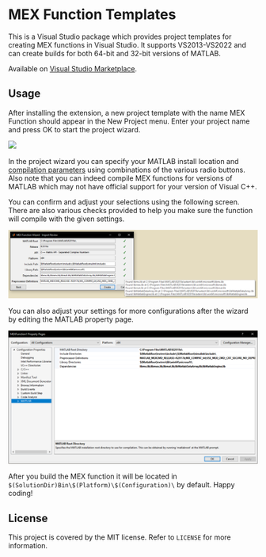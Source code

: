 # MEX Function Templates
This is a Visual Studio package which provides project templates for creating MEX functions in Visual Studio. It supports VS2013-VS2022 and can create builds for both 64-bit and 32-bit versions of MATLAB.

Available on [Visual Studio Marketplace](https://marketplace.visualstudio.com/items?itemName=gharveymn.MEXFunctionTemplates).

## Usage
After installing the extension, a new project template with the name MEX Function should appear in the New Project menu. Enter your project name and press OK to start the project wizard.

![](Common/sample.gif)

In the project wizard you can specify your MATLAB install location and [compilation parameters](https://www.mathworks.com/help/matlab/ref/mex.html) using combinations of the various radio buttons. Also note that you can indeed compile MEX functions for versions of MATLAB which may not have official support for your version of Visual C++.

You can confirm and adjust your selections using the following screen. There are also various checks provided to help you make sure the function will compile with the given settings.

![](Common/import_review.png)

You can also adjust your settings for more configurations after the wizard by editing the MATLAB property page.

![](Common/prop_page.png)

After you build the MEX function it will be located in `$(SolutionDir)Bin\$(Platform)\$(Configuration)\` by default. Happy coding!

## License
This project is covered by the MIT license. Refer to `LICENSE` for more information.
